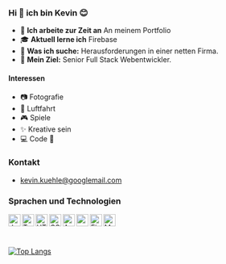 ### Hi 👋 ich bin Kevin 😊
- 🧪 **Ich arbeite zur Zeit an** An meinem Portfolio
- 🎓 **Aktuell lerne ich** Firebase
- 🔭 **Was ich suche:** Herausforderungen in einer netten Firma.
- 🎯 **Mein Ziel:** Senior Full Stack Webentwickler.

#### Interessen
- 📷 Fotografie
- 🚁 Luftfahrt
- 🎮 Spiele
- ✨ Kreative sein
- 💻 Code 💪
### Kontakt
- kevin.kuehle@googlemail.com
### Sprachen und Technologien

<!-- JavaScript -->
<img align="left" alt="JavaScript" width="24px" src="https://seeklogo.com/images/J/javascript-js-logo-2949701702-seeklogo.com.png">
<!-- TypeScript -->
<img align="left" alt="TypeScript" width="24px" src="https://seeklogo.com/images/T/typescript-logo-B29A3F462D-seeklogo.com.png">
<!-- HTML5 -->
<img align="left" alt="HTML5" width="24px" src="https://seeklogo.com/images/H/html5-logo-EF92D240D7-seeklogo.com.png">
<!-- CSS3 -->
<img align="left" alt="CSS3" width="24px" src="https://seeklogo.com/images/C/css-3-logo-AF06D75231-seeklogo.com.png">
<!-- Angular -->
<img align="left" alt="Angular" width="24px" src="https://seeklogo.com/images/A/angular-logo-B76B1CDE98-seeklogo.com.png">
<!-- npm -->
<img align="left" alt="node package manager" width="24px" src="https://seeklogo.com/images/N/npm-node-package-manager-logo-DE93649ED1-seeklogo.com.png">
<!-- Firebase -->
<img align="left" alt="Firebase" width="24x" src="https://seeklogo.com/images/F/firebase-logo-402F407EE0-seeklogo.com.png">
<!-- MySQL -->
<img align="left" alt="MySQL" width="24px" src="https://seeklogo.com/images/M/MySQL-logo-F6FF285A58-seeklogo.com.png">


<br />
<br />
<br />

[![Top Langs](https://github-readme-stats.vercel.app/api/top-langs/?username=Kevin-Kuehle&layout=compact)](https://github.com/anuraghazra/github-readme-stats)

[Mail]: kevin.kuehle@googlemail.com